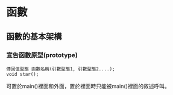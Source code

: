 # 函數

## 函數的基本架構

### 宣告函數原型(prototype)
```
傳回值型態 函數名稱(引數型態1, 引數型態2....);
void star();
```
可置於main()裡面和外面，置於裡面時只能被main()裡面的敘述呼叫。
